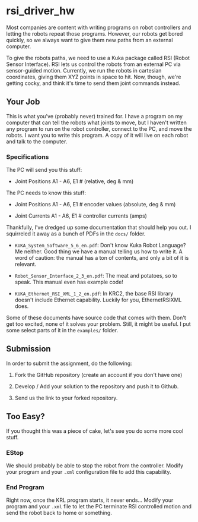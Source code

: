 # rsi\_driver\_hw

Most companies are content with writing programs on robot controllers and letting the robots repeat those programs. However, our robots get bored quickly, so we always want to give them new paths from an external computer. 

To give the robots paths, we need to use a Kuka package called RSI (Robot Sensor Interface). RSI lets us control the robots from an external PC via sensor-guided motion. Currently, we run the robots in cartesian coordinates, giving them XYZ points in space to hit. Now, though, we're getting cocky, and think it's time to send them joint commands instead.

## Your Job

This is what you've (probably never) trained for. I have a program on my computer that can tell the robots what joints to move, but I haven't written any program to run on the robot controller, connect to the PC, and move the robots. I want you to write this program. A copy of it will live on each robot and talk to the computer.

### Specifications

The PC will send you this stuff:

- Joint Positions A1 - A6, E1  # (relative, deg & mm)

The PC needs to know this stuff:

- Joint Positions A1 - A6, E1  # encoder values (absolute, deg & mm)

- Joint Currents A1 - A6, E1   # controller currents (amps)

Thankfully, I've dredged up some documentation that should help you out. I squirreled it away as a bunch of PDFs in the `docs/` folder.

- `KUKA_System_Software_5_6_en.pdf`: Don't know Kuka Robot Language? Me neither. Good thing we have a manual telling us how to write it. A word of caution: the manual has a ton of contents, and only a bit of it is relevant.

- `Robot_Sensor_Interface_2_3_en.pdf`: The meat and potatoes, so to speak. This manual even has example code!

- `KUKA_Ethernet_RSI_XML_1_2_en.pdf`: In KRC2, the base RSI library doesn't include Ethernet capability. Luckily for you, EthernetRSIXML does.

Some of these documents have source code that comes with them. Don't get too excited, none of it solves your problem. Still, it might be useful. I put some select parts of it in the `examples/` folder.

## Submission
In order to submit the assignment, do the following:

1. Fork the GitHub repository (create an account if you don't have one)

2. Develop / Add your solution to the repository and push it to Github.

3. Send us the link to your forked repository.

## Too Easy?

If you thought this was a piece of cake, let's see you do some more cool stuff.

### EStop
We should probably be able to stop the robot from the controller. Modify your program and your `.xml` configuration file to add this capability.

### End Program
Right now, once the KRL program starts, it never ends... Modify your program and your `.xml` file to let the PC terminate RSI controlled motion and send the robot back to home or something.
